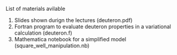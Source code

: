 List of materials avilable

1) Slides shown durign the lectures (deuteron.pdf) 
2) Fortran program to evaluate deuteron properties in a variational calculation (deuteron.f)
3) Mathematica notebook for a simplified model (square_well_manipulation.nb)
